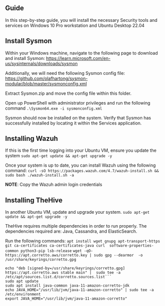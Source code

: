## Guide
In this step-by-step guide, you will install the necessary Security tools and services on Windows 10 Pro workstation and Ubuntu Desktop 22.04 
## Install Sysmon
Within your Windows machine, navigate to the following page to download and install Sysmon:
https://learn.microsoft.com/en-us/sysinternals/downloads/sysmon

Additionally, we will need the following Sysmon config file:
https://github.com/olafhartong/sysmon-modular/blob/master/sysmonconfig.xml

Extract Sysmon.zip and move the config file within this folder. 

Open up PowerShell with administrator privileges and run the following command
```.\Sysmon64.exe -i sysmonconfig.xml```

Sysmon should now be installed on the system. Verify that Sysmon has successfully installed  by locating it within the Services application.
## Installing Wazuh
If this is the first time logging into your Ubuntu VM, ensure you update the system
```sudo apt-get update && apt-get upgrade -y``` 

Once your system is up to date, you can install Wazuh using the following command: 
```curl -sO https://packages.wazuh.com/4.7/wazuh-install.sh && sudo bash ./wazuh-install.sh -a```

**NOTE**: Copy the Wazuh admin login credentials
## Installing TheHive
In another Ubuntu VM, update and upgrade your system.
```sudo apt-get update && apt-get upgrade -y```

TheHive requires multiple dependencies in order to run properly. The dependencies required are:
Java, Cassandra, and ElasticSearch.

Run the following commands:
```apt install wget gnupg apt-transport-https git ca-certificates ca-certificates-java curl  software-properties-common python3-pip lsb-release```
```wget -qO- https://apt.corretto.aws/corretto.key | sudo gpg --dearmor  -o /usr/share/keyrings/corretto.gpg```
```
echo "deb [signed-by=/usr/share/keyrings/corretto.gpg] https://apt.corretto.aws stable main" |  sudo tee -a /etc/apt/sources.list.d/corretto.sources.list```
sudo apt update
sudo apt install java-common java-11-amazon-corretto-jdk
echo JAVA_HOME="/usr/lib/jvm/java-11-amazon-corretto" | sudo tee -a /etc/environment 
export JAVA_HOME="/usr/lib/jvm/java-11-amazon-corretto"